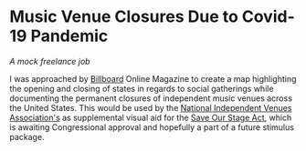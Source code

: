 # Music Venue Closures Due to Covid-19 Pandemic

*A mock freelance job*

I was approached by [Billboard](https://www.billboard.com/articles/business/touring/9451748/venues-closing-coronavirus-america-list/) Online Magazine to create a map highlighting the opening and closing of states in regards to social gatherings while documenting the permanent closures of independent music venues across the United States.  This would be used by the [National Independent Venues Association's](https://www.nivassoc.org/) as supplemental visual aid for the [Save Our Stage Act](https://static1.squarespace.com/static/5e91157c96fe495a4baf48f2/t/5f247dd0f1862620332f0ae5/1596227025091/For+Introduction_Save+Our+Stages+Act.pdf), which is awaiting Congressional approval and hopefully a part of a future stimulus package.
